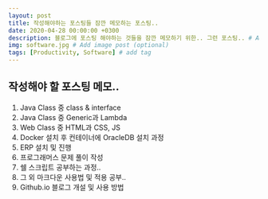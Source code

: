 ```yaml
---
layout: post
title: 작성해야하는 포스팅들 잠깐 메모하는 포스팅..
date: 2020-04-28 00:00:00 +0300
description: 블로그에 포스팅 해야하는 것들을 잠깐 메모하기 위한.. 그런 포스팅.. # Add post description (optional)
img: software.jpg # Add image post (optional)
tags: [Productivity, Software] # add tag
---
```


## 작성해야 할 포스팅 메모..

1. Java Class 중 class & interface
2. Java Class 중 Generic과 Lambda
3. Web Class 중 HTML과 CSS, JS
4. Docker 설치 후 컨테이너에 OracleDB 설치 과정
5. ERP 설치 및 진행
6. 프로그래머스 문제 풀이 작성
7. 쉘 스크립트 공부하는 과정..
8. 그 외 마크다운 사용법 및 적용 공부..
9. Github.io 블로그 개설 및 사용 방법
